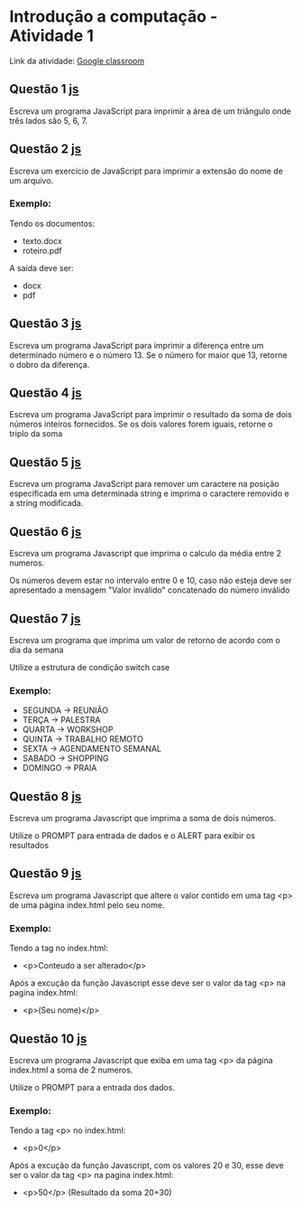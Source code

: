 # Introdução a computação - Atividade 1

Link da atividade: [Google classroom](https://classroom.google.com/c/NTg5MTgxOTUxMTI2/a/NjM2NjI3MTMxNjE1/details)

## Questão 1 [js](Q1.js)

Escreva um programa JavaScript para imprimir a área de um triângulo onde três lados são 5, 6, 7.

## Questão 2 [js](Q2.js)

Escreva um exercício de JavaScript para imprimir a extensão do nome de um arquivo.

### Exemplo:

Tendo os documentos:

- texto.docx
- roteiro.pdf

A saída deve ser:

- docx
- pdf

## Questão 3 [js](Q3.js)

Escreva um programa JavaScript para imprimir a diferença entre um determinado número e o número 13. Se o número for maior que 13, retorne o dobro da diferença.

## Questão 4 [js](Q4.js)

Escreva um programa JavaScript para imprimir o resultado da soma de dois números inteiros fornecidos. Se os dois valores forem iguais, retorne o triplo da soma

## Questão 5 [js](Q5.js)

Escreva um programa JavaScript para remover um caractere na posição especificada em uma determinada string e imprima o caractere removido e a string modificada.

## Questão 6 [js](Q6.js)

Escreva um programa Javascript que imprima o calculo da média entre 2 numeros.

Os números devem estar no intervalo entre 0 e 10, caso não esteja deve ser apresentado a mensagem "Valor inválido" concatenado do número inválido

## Questão 7 [js](Q7.js)

Escreva um programa que imprima um valor de retorno de acordo com o dia da semana

Utilize a estrutura de condição switch case

### Exemplo:

- SEGUNDA -> REUNIÃO
- TERÇA -> PALESTRA
- QUARTA -> WORKSHOP
- QUINTA -> TRABALHO REMOTO
- SEXTA -> AGENDAMENTO SEMANAL
- SABADO -> SHOPPING
- DOMINGO -> PRAIA

## Questão 8 [js](Q8/Q8.js)

Escreva um programa Javascript que imprima a soma de dois números.

Utilize o PROMPT
para entrada de dados e o ALERT para exibir os resultados

## Questão 9 [js](Q9/Q9.js)

Escreva um programa Javascript que altere o valor contido em uma tag \<p> de uma página index.html pelo seu nome.

### Exemplo:

Tendo a tag no index.html:

- \<p>Conteudo a ser alterado\</p>

Após a excução da função Javascript esse deve ser o valor da tag \<p> na pagina index.html:

- \<p>(Seu nome)\</p>

## Questão 10 [js](Q10/Q10.js)

Escreva um programa Javascript que exiba em uma tag \<p> da página index.html a soma de 2 numeros.

Utilize o PROMPT para a entrada dos dados.

### Exemplo:

Tendo a tag \<p> no index.html:

- \<p>0\</p>

Após a excução da função Javascript, com os valores 20 e 30, esse deve ser o valor da tag \<p> na pagina index.html:

- \<p>50\</p> (Resultado da soma 20+30)
